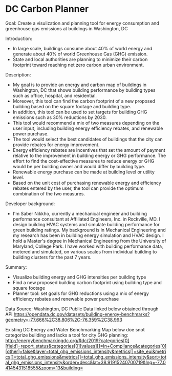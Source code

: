 # DC Carbon Planner

Goal: 
Create a visulization and planning tool for energy consumption and greenhouse gas emissions at buildings in Washington, DC 

Introduction: 
- In large scale, buildings consume about 40% of world energy and generate about 40% of world Greenhouse Gas (GHG) emission.
- State and local authorities are planning to minimize their carbon footprint toward reaching net zero carbon urban environment.  

Description: 
- My goal is to provide an energy and carbon map of buildings in Washington, DC that shows building performance by building types such as office, hospital, and residential.
- Moreover, this tool can find the carbon footprint of a new proposed building based on the square footage and building type.
- In addition, this tool can be used to set targets for building GHG emissions such as 30% reductions by 2030. 
- This tool would recommend a mix of two measures depending on the user input, including building energy efficiency rebates, and renewable power purchase.
- The tool would select the best candidates of buildings that the city can provide rebates for energy improvement. 
- Energy efficiency rebates are incentives that set the amount of payment relative to the improvement in building energy or GHG performance. The effort to find the cost-effective measures to reduce energy or GHG would be per building owner and would differ by building type.
- Renewable energy purchase can be made at building level or utility level.
- Based on the unit cost of purchasing renewable energy and efficiency rebates entered by the user, the tool can provide the optimum combination of the two measures.

Developer background:
- I'm Saber Nikkho, currently a mechanical engineer and building performance consultant at Affiliated Engineers, Inc. in Rockville, MD. I design building HVAC systems and simulate building performance for green building ratings. My background is in Mechanical Engineering and my research has been in building energy simulation and HVAC design. I hold a Master's degree in Mechanical Engineering from the University of Maryland, College Park. I have worked with building performance data, metered and simulated, on various scales from individual building to building clusters for the past 7 years.

Summary:
- Visualize building energy and GHG intensities per building type
- Find a new proposed building carbon footprint using building type and square footage
- Planner tool: set goals for GHG reductions using a mix of energy efficiency rebates and renewable power purchase


Data Source: Washington, DC Public Data linked below obtained through API
https://opendata.dc.gov/datasets/building-energy-benchmarks?geometry=-77.666%2C38.806%2C-76.359%2C38.993

Existing DC Energy and Water Benchmarking Map below doe snot categorize building and lacks a tool for city GHG planning:
http://energybenchmarkingdc.org/#dc/2019?categories[0][field]=report_status&categories[0][values][]=In+Compliance&categories[0][other]=false&layer=total_ghg_emissions_intensity&metrics[]=site_eui&metrics[]=total_ghg_emissions&metrics[]=total_ghg_emissions_intensity&sort=total_ghg_emissions_intensity&order=desc&lat=38.91915240700719&lng=-77.04145431518555&zoom=13&building=
